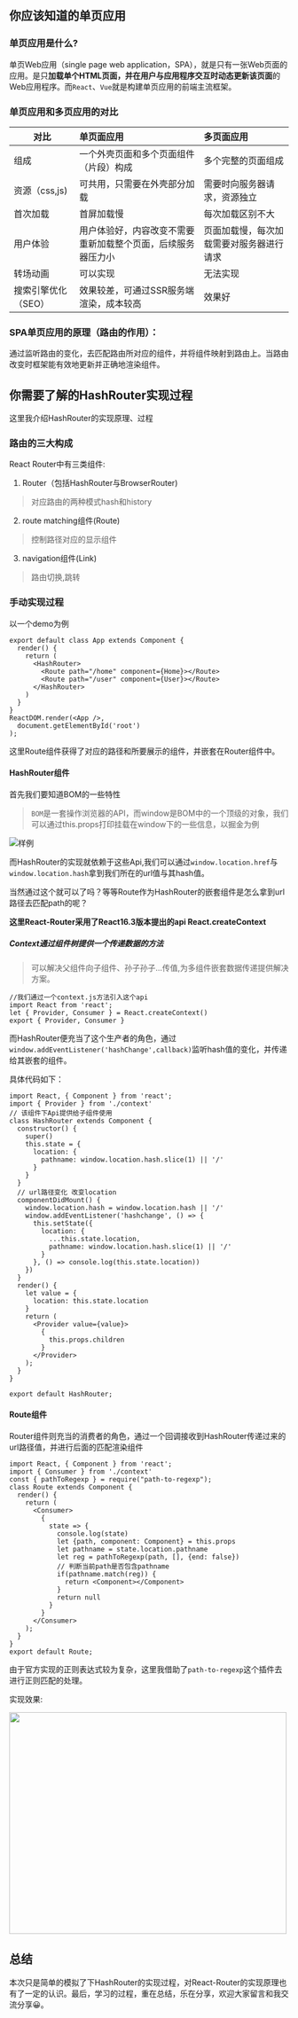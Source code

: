 ## 你应该知道的单页应用
### 单页应用是什么?
单页Web应用（single page web application，SPA），就是只有一张Web页面的应用。是只**加载单个HTML页面，并在用户与应用程序交互时动态更新该页面**的Web应用程序。而`React`、`Vue`就是构建单页应用的前端主流框架。

### 单页应用和多页应用的对比
对比|单页面应用|多页面应用
--|:--|:--
组成|一个外壳页面和多个页面组件（片段）构成| 多个完整的页面组成 
资源（css,js)|可共用，只需要在外壳部分加载| 需要时向服务器请求，资源独立
首次加载|首屏加载慢|每次加载区别不大
用户体验|用户体验好，内容改变不需要重新加载整个页面，后续服务器压力小|页面加载慢，每次加载需要对服务器进行请求
转场动画|可以实现|无法实现
搜索引擎优化（SEO）|效果较差，可通过SSR服务端渲染，成本较高|效果好

### SPA单页应用的原理（路由的作用）：
通过监听路由的变化，去匹配路由所对应的组件，并将组件映射到路由上。当路由改变时框架能有效地更新并正确地渲染组件。

## 你需要了解的HashRouter实现过程

这里我介绍HashRouter的实现原理、过程
### 路由的三大构成
React Router中有三类组件:
1. Router（包括HashRouter与BrowserRouter)
>对应路由的两种模式hash和history
2. route matching组件(Route)
>控制路径对应的显示组件
3. navigation组件(Link)
> 路由切换,跳转

### 手动实现过程
以一个demo为例
```
export default class App extends Component {
  render() {
    return (
      <HashRouter>
        <Route path="/home" component={Home}></Route>
        <Route path="/user" component={User}></Route>
      </HashRouter>
    )
  }
}
ReactDOM.render(<App />,
  document.getElementById('root')
);
```
这里Route组件获得了对应的路径和所要展示的组件，并嵌套在Router组件中。
#### HashRouter组件   
首先我们要知道BOM的一些特性
>`BOM`是一套操作浏览器的API，而window是BOM中的一个顶级的对象，我们可以通过this.props打印挂载在window下的一些信息，以掘金为例

![样例](https://user-gold-cdn.xitu.io/2020/5/29/172609fdf2cfa4db?w=990&h=425&f=png&s=49648)

而HashRouter的实现就依赖于这些Api,我们可以通过`window.location.href`与`window.location.hash`拿到我们所在的url值与其hash值。

当然通过这个就可以了吗？等等Route作为HashRouter的嵌套组件是怎么拿到url路径去匹配path的呢？

**这里React-Router采用了React16.3版本提出的api React.createContext**

##### Context通过组件树提供一个传递数据的方法
>可以解决父组件向子组件、孙子孙子...传值,为多组件嵌套数据传递提供解决方案。
```
//我们通过一个context.js方法引入这个api
import React from 'react';
let { Provider, Consumer } = React.createContext()
export { Provider, Consumer }
```
而HashRouter便充当了这个生产者的角色，通过`window.addEventListener('hashChange',callback)`监听hash值的变化，并传递给其嵌套的组件。

具体代码如下：
```
import React, { Component } from 'react';
import { Provider } from './context'
// 该组件下Api提供给子组件使用
class HashRouter extends Component {
  constructor() {
    super()
    this.state = {
      location: {
        pathname: window.location.hash.slice(1) || '/'
      }
    }
  }
  // url路径变化 改变location
  componentDidMount() {
    window.location.hash = window.location.hash || '/'
    window.addEventListener('hashchange', () => {
      this.setState({
        location: {
          ...this.state.location,
          pathname: window.location.hash.slice(1) || '/'
        }
      }, () => console.log(this.state.location))
    })
  }
  render() {
    let value = {
      location: this.state.location
    }
    return (
      <Provider value={value}>
        {
          this.props.children
        }
      </Provider>
    );
  }
}

export default HashRouter;
```

#### Route组件
Router组件则充当的消费者的角色，通过一个回调接收到HashRouter传递过来的url路径值，并进行后面的匹配渲染组件
```
import React, { Component } from 'react';
import { Consumer } from './context'
const { pathToRegexp } = require("path-to-regexp");
class Route extends Component {
  render() {
    return (
      <Consumer>
        {
          state => {
            console.log(state)
            let {path, component: Component} = this.props
            let pathname = state.location.pathname
            let reg = pathToRegexp(path, [], {end: false})
            // 判断当前path是否包含pathname
            if(pathname.match(reg)) {
              return <Component></Component>
            }
            return null
          }
        }
      </Consumer>
    );
  }
}
export default Route;
```
由于官方实现的正则表达式较为复杂，这里我借助了`path-to-regexp`这个插件去进行正则匹配的处理。

实现效果:

<img src="https://user-gold-cdn.xitu.io/2020/5/29/17260b2cb3b998b4?w=855&h=838&f=gif&s=124954/w/20" width="500px" height="400px" align="middle"></img>


## 总结
本次只是简单的模拟了下HashRouter的实现过程，对React-Router的实现原理也有了一定的认识。最后，学习的过程，重在总结，乐在分享，欢迎大家留言和我交流分享😀。